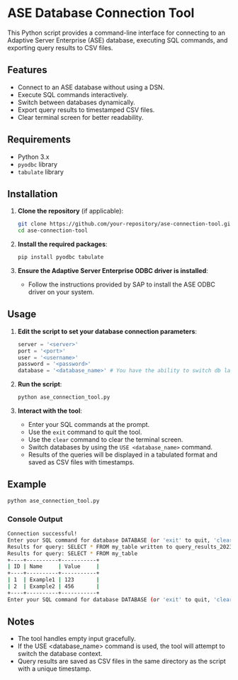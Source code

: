 # ASE Database Connection Tool

This Python script provides a command-line interface for connecting to an Adaptive Server Enterprise (ASE) database, executing SQL commands, and exporting query results to CSV files. 

## Features

- Connect to an ASE database without using a DSN.
- Execute SQL commands interactively.
- Switch between databases dynamically.
- Export query results to timestamped CSV files.
- Clear terminal screen for better readability.

## Requirements

- Python 3.x
- `pyodbc` library
- `tabulate` library

## Installation

1. **Clone the repository** (if applicable):
    ```bash
    git clone https://github.com/your-repository/ase-connection-tool.git
    cd ase-connection-tool
    ```

2. **Install the required packages**:
    ```bash
    pip install pyodbc tabulate
    ```

3. **Ensure the Adaptive Server Enterprise ODBC driver is installed**:
    - Follow the instructions provided by SAP to install the ASE ODBC driver on your system.

## Usage

1. **Edit the script to set your database connection parameters**:
    ```python
    server = '<server>'  
    port = '<port>'
    user = '<username>'
    password = '<password>'
    database = '<database_name>' # You have the ability to switch db later.
    ```

2. **Run the script**:
    ```bash
    python ase_connection_tool.py
    ```

3. **Interact with the tool**:
    - Enter your SQL commands at the prompt.
    - Use the `exit` command to quit the tool.
    - Use the `clear` command to clear the terminal screen.
    - Switch databases by using the `USE <database_name>` command.
    - Results of the queries will be displayed in a tabulated format and saved as CSV files with timestamps.

## Example

```sh
python ase_connection_tool.py
```

### Console Output
```sh
Connection successful!
Enter your SQL command for database DATABASE (or 'exit' to quit, 'clear' to clear screen): SELECT * FROM my_table;
Results for query: SELECT * FROM my_table written to query_results_20230701_123456.csv
Results for query: SELECT * FROM my_table
+----+----------+-----------+
| ID | Name     | Value     |
+----+----------+-----------+
| 1  | Example1 | 123       |
| 2  | Example2 | 456       |
+----+----------+-----------+
Enter your SQL command for database DATABASE (or 'exit' to quit, 'clear' to clear screen):
```

## Notes
- The tool handles empty input gracefully.
- If the USE <database_name> command is used, the tool will attempt to switch the database context.
- Query results are saved as CSV files in the same directory as the script with a unique timestamp.
